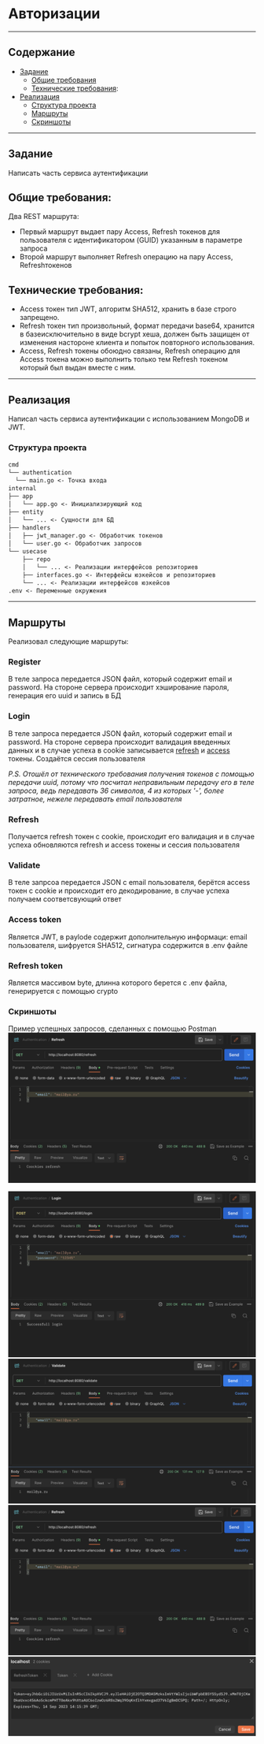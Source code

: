 # Авторизации
___
## Содержание
- [Задание](#задание)
  - [Общие требования](#общие-требования)
  - [Технические требования](#технические-требования):
- [Реализация](#Реализация)
  - [Структура проекта](#структура-проекта)
  - [Маршруты](#маршруты)
  - [Скриншоты](#скриншоты)
___
## Задание
Написать часть сервиса аутентификации

## Общие требования:
Два REST маршрута:
- Первый маршрут выдает пару Access, Refresh токенов для пользователя с идентификатором (GUID) указанным в параметре запроса
- Второй маршрут выполняет Refresh операцию на пару Access, Refreshтокенов

## Технические требования:
- Access токен тип JWT, алгоритм SHA512, хранить в базе строго запрещено.
- Refresh токен тип произвольный, формат передачи base64, хранится в базеисключительно в виде bcrypt хеша, должен быть защищен от изменения настороне клиента и попыток повторного использования.
- Access, Refresh токены обоюдно связаны, Refresh операцию для Access токена можно выполнить только тем Refresh токеном который был выдан вместе с ним.
___
## Реализация
Написал часть сервиса аутентификации с использованием MongoDB и JWT. 

### Структура проекта
```
cmd
└── authentication
  └── main.go <- Точка входа
internal
├── app
│   └── app.go <- Инициализирующий код
├── entity
│   └── ... <- Сущности для БД
├── handlers
│   ├── jwt_manager.go <- Обработчик токенов
│   └── user.go <- Обработчик запросов
└── usecase
    ├── repo
    │   └── ... <- Реализации интерфейсов репозиториев
    ├── interfaces.go <- Интерфейсы юзкейсов и репозиториев
    └── ... <- Реализации интерфейсов юзкейсов
.env <- Переменные окружения
```
___
## Маршруты
Реализовал следующие маршруты:

### Register
В теле запроса передается JSON файл, который содержит email и password. 
На стороне сервера происходит хэширование пароля, генерация его uuid и запись в БД

### Login
В теле запроса передается JSON файл, который содержит email и password.
На стороне сервера происходит валидация введенных данных и в случае успеха в cookie записывается [refresh](#refresh-token) и [access](#access-token) токены. Создаётся сессия пользователя

*P.S. Отошёл от технического требования получения токенов с помощью передачи uuid, потому что посчитал неправильным передачу его в теле запроса, ведь передавать 36 символов, 4 из которых '-', более затратное, нежеле передавать email пользователя*
### Refresh
Получается refresh токен с cookie, происходит его валидация и в случае успеха обновляются refresh и access токены и сессия пользователя 

### Validate
В теле запрсоа передается JSON c email пользователя, берётся access токен с cookie и происходит его декодирование, в случае успеха получаем соответсвующий ответ

### Access token
Является JWT, в paylode содержит дополнительную информаци: email пользователя, шифруется SHA512, сигнатура содержится в .env файле

### Refresh token
Является массивом byte, длинна которого берется с .env файла, генерируется с помощью crypto

### Скриншоты
Пример успешных запросов, сделанных с помощью Postman
<img src="images/refresh.png" alt="refresh">

<img src="images/login.png" alt="login">

<img src="images/validate.png" alt="validate">

<img src="images/refresh.png" alt="refresh">

<img src="images/cookie.png" alt="cookie">

